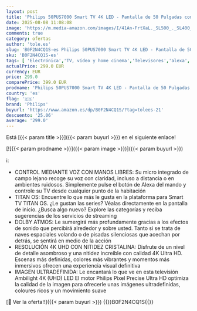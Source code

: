 ```yaml
---
layout: post
title: 'Philips 50PUS7000 Smart TV 4K LED - Pantalla de 50 Pulgadas con Plataforma Titan OS  Pixel Precise Ultra HD y Sonido Dolby Atmos - Funciona con Alexa y con el Asistente de Voz de Google'
date: 2025-08-08 11:08:08
image: 'https://m.media-amazon.com/images/I/41An-FrtXaL._SL500_._SL400_.jpg'
comments: true
category: ofertas
author: 'tole.es'
slug: 'B0F2N4CQ1S-es Philips 50PUS7000 Smart TV 4K LED - Pantalla de 50...'
sku: 'B0F2N4CQ1S-es'
tags: [ 'Electrónica','TV, vídeo y home cinema','Televisores','alexa','philips','🇪🇸', ]
actualPrice: 299.0 EUR
currency: EUR
price: 299.0
comparePrice: 399.0 EUR
prodname: 'Philips 50PUS7000 Smart TV 4K LED - Pantalla de 50 Pulgadas con Plataforma Titan OS  Pixel Precise Ultra HD y Sonido Dolby Atmos - Funciona con Alexa y con el Asistente de Voz de Google'
country: 'es'
flag: '🇪🇸'
brand: 'Philips'
buyurl: 'https://www.amazon.es/dp/B0F2N4CQ1S/?tag=tolees-21'
descuento: '25.06'
average: '299.0'
---
```


Está [{{< param title >}}]({{< param buyurl >}}) en el siguiente enlace!

[![{{< param prodname >}}]({{< param image >}})]({{< param buyurl >}})

ℹ️:

- CONTROL MEDIANTE VOZ CON MANOS LIBRES: Su micro integrado de campo lejano recoge su voz con claridad, incluso a distancia o en ambientes ruidosos. Simplemente pulse el botón de Alexa del mando y controle su TV desde cualquier punto de la habitación
- TITAN OS: Encuentre lo que más le gusta en la plataforma para Smart TV TITAN OS. ¿Le gustan las series? Véalas directamente en la pantalla de inicio. ¿Busca algo nuevo? Explore las categorías y reciba sugerencias de los servicios de streaming
- DOLBY ATMOS: Le sumergirá más profundamente gracias a los efectos de sonido que percibirá alrededor y sobre usted. Tanto si se trata de naves espaciales volando o de pisadas silenciosas que acechan por detrás, se sentirá en medio de la acción
- RESOLUCIÓN 4K UHD CON NITIDEZ CRISTALINA: Disfrute de un nivel de detalle asombroso y una nitidez increíble con calidad 4K Ultra HD. Escenas más definidas, colores más vibrantes y momentos más inmersivos ofrecen una experiencia visual definitiva
- IMAGEN ULTRADEFINIDA: Le encantará lo que ve en esta televisión Ambilight 4K (UHD) LED El motor Philips Pixel Precise Ultra HD optimiza la calidad de la imagen para ofrecerle unas imágenes ultradefinidas, coloures ricos y un movimiento suave

[🛒 Ver la oferta!!]({{< param buyurl >}})
{{<world>}}B0F2N4CQ1S{{</world>}}
